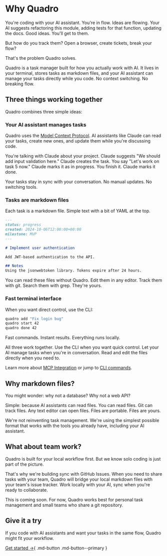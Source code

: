 # Why Quadro

You're coding with your AI assistant. You're in flow. Ideas are flowing. Your AI suggests refactoring this module, adding tests for that function, updating the docs. Good ideas. You'll get to them.

But how do you track them? Open a browser, create tickets, break your flow?

That's the problem Quadro solves.

Quadro is a task manager built for how you actually work with AI. It lives in your terminal, stores tasks as markdown files, and your AI assistant can manage your tasks directly while you code. No context switching. No breaking flow.

## Three things working together

Quadro combines three simple ideas:

### Your AI assistant manages tasks

Quadro uses the [Model Context Protocol](https://modelcontextprotocol.io). AI assistants like Claude can read your tasks, create new ones, and update them while you're discussing code.

You're talking with Claude about your project. Claude suggests "We should add input validation here." Claude creates the task. You say "Let's work on task 5 now." Claude marks it as in progress. You finish it. Claude marks it done.

Your tasks stay in sync with your conversation. No manual updates. No switching tools.

### Tasks are markdown files

Each task is a markdown file. Simple text with a bit of YAML at the top.

```markdown
---
status: progress
created: 2024-10-06T12:00:00+00:00
milestone: MVP
---

# Implement user authentication

Add JWT-based authentication to the API.

## Notes
Using the jsonwebtoken library. Tokens expire after 24 hours.
```

You can read these files without Quadro. Edit them in any editor. Track them with git. Search them with grep. They're yours.

### Fast terminal interface

When you want direct control, use the CLI:

```bash
quadro add "Fix login bug"
quadro start 42
quadro done 42
```

Fast commands. Instant results. Everything runs locally.

All three work together. Use the CLI when you want quick control. Let your AI manage tasks when you're in conversation. Read and edit the files directly when you need to.

Learn more about [MCP Integration](../mcp.md) or jump to [CLI commands](../cli.md).

## Why markdown files?

You might wonder: why not a database? Why not a web API?

Simple: because AI assistants can read files. You can read files. Git can track files. Any text editor can open files. Files are portable. Files are yours.

We're not reinventing task management. We're using the simplest possible format that works with the tools you already have, including your AI assistant.

## What about team work?

Quadro is built for your local workflow first. But we know solo coding is just part of the picture.

That's why we're building sync with GitHub Issues. When you need to share tasks with your team, Quadro will bridge your local markdown files with your team's issue tracker. Work locally with your AI, sync when you're ready to collaborate.

This is coming soon. For now, Quadro works best for personal task management and small teams who share a git repository.

## Give it a try

If you code with AI assistants and want your tasks in the same flow, Quadro might fit your workflow.

[Get started →](installation.md){ .md-button .md-button--primary }
